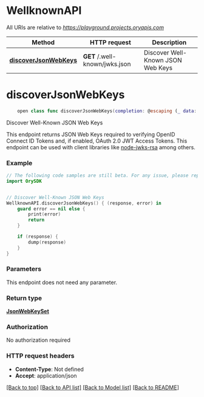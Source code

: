 # WellknownAPI

All URIs are relative to *https://playground.projects.oryapis.com*

Method | HTTP request | Description
------------- | ------------- | -------------
[**discoverJsonWebKeys**](WellknownAPI.md#discoverjsonwebkeys) | **GET** /.well-known/jwks.json | Discover Well-Known JSON Web Keys


# **discoverJsonWebKeys**
```swift
    open class func discoverJsonWebKeys(completion: @escaping (_ data: JsonWebKeySet?, _ error: Error?) -> Void)
```

Discover Well-Known JSON Web Keys

This endpoint returns JSON Web Keys required to verifying OpenID Connect ID Tokens and, if enabled, OAuth 2.0 JWT Access Tokens. This endpoint can be used with client libraries like [node-jwks-rsa](https://github.com/auth0/node-jwks-rsa) among others.

### Example
```swift
// The following code samples are still beta. For any issue, please report via http://github.com/OpenAPITools/openapi-generator/issues/new
import OrySDK


// Discover Well-Known JSON Web Keys
WellknownAPI.discoverJsonWebKeys() { (response, error) in
    guard error == nil else {
        print(error)
        return
    }

    if (response) {
        dump(response)
    }
}
```

### Parameters
This endpoint does not need any parameter.

### Return type

[**JsonWebKeySet**](JsonWebKeySet.md)

### Authorization

No authorization required

### HTTP request headers

 - **Content-Type**: Not defined
 - **Accept**: application/json

[[Back to top]](#) [[Back to API list]](../README.md#documentation-for-api-endpoints) [[Back to Model list]](../README.md#documentation-for-models) [[Back to README]](../README.md)

